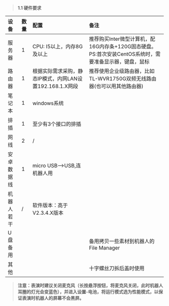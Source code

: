 > **1.1 硬件要求**

| 设备 | 数量 | 配置 | 备注 |
| :--- | :--- | :--- | :--- |
| 服务器 | 1 | CPU: I5以上，内存8G及以上 | 推荐购买Inter微型计算机，配16G内存条+120G固态硬盘。  PS:首次安装CentOS系统时，需要准备显示器，键盘，鼠标 |
| 路由器 | 1 | 根据实际需求采购，静态IP模式，内网LAN设置192.168.1.X网段 | 推荐使用企业级路由器，比如TL-WVR1750G双频无线路由器\(也可以用其他路由器\) |
| 笔记本 | 1 | windows系统 |  |
| 排插 | 1 | 至少有3个接口的排插 |  |
| 网线 | 2 | / |  |
| 安卓数据线 | 1 | micro USB--&gt;USB,连机器人用 |  |
| 机器人若干 | / | 软件版本：高于V2.3.4.X版本 |  |
| U盘备用 |  |  | 备用拷贝一些素材到机器人的File Manager |
| 其他 |  |  | 十字螺丝刀拆后盖时使用 |

> **注意：表演时建议关闭麦克风（长按悬浮按钮，将麦克风关闭，此时机器人耳圈的灯光会变蓝色），并进入设置-电池，将运行模式选为性能模式，以保证表演时机器人的屏幕不会黑屏。**



